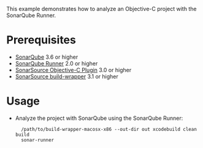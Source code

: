 This example demonstrates how to analyze an Objective-C project with the SonarQube Runner.

Prerequisites
=============
* [SonarQube](http://www.sonarsource.org/downloads/) 3.6 or higher
* [SonarQube Runner](http://docs.codehaus.org/x/N4KxDQ) 2.0 or higher
* [SonarSource Objective-C Plugin](http://www.sonarsource.com/products/plugins/languages/objective-c/) 3.0 or higher
* [SonarSource build-wrapper](http://www.sonarsource.com/products/plugins/languages/c-cpp-objectivec/downloads/) 3.1 or higher

Usage
=====
* Analyze the project with SonarQube using the SonarQube Runner:

        /path/to/build-wrapper-macosx-x86 --out-dir out xcodebuild clean build
        sonar-runner

